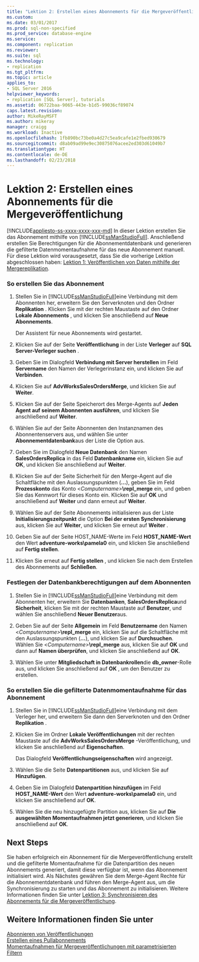 ```yaml
---
title: "Lektion 2: Erstellen eines Abonnements für die Mergeveröffentlichung | Microsoft-Dokumentation"
ms.custom: 
ms.date: 03/01/2017
ms.prod: sql-non-specified
ms.prod_service: database-engine
ms.service: 
ms.component: replication
ms.reviewer: 
ms.suite: sql
ms.technology:
- replication
ms.tgt_pltfrm: 
ms.topic: article
applies_to:
- SQL Server 2016
helpviewer_keywords:
- replication [SQL Server], tutorials
ms.assetid: 06722baa-9065-443e-b1d5-99036cf89074
caps.latest.revision: 
author: MikeRayMSFT
ms.author: mikeray
manager: craigg
ms.workload: Inactive
ms.openlocfilehash: 1fb890bc73be0a4d27c5ea9cafe1e2fbed930679
ms.sourcegitcommit: d8ab09ad99e9ec30875076acee2ed303d61049b7
ms.translationtype: HT
ms.contentlocale: de-DE
ms.lasthandoff: 02/23/2018
---
```

# <a name="lesson-2-creating-a-subscription-to-the-merge-publication"></a>Lektion 2: Erstellen eines Abonnements für die Mergeveröffentlichung
[!INCLUDE[appliesto-ss-xxxx-xxxx-xxx-md](../../includes/appliesto-ss-xxxx-xxxx-xxx-md.md)]
In dieser Lektion erstellen Sie das Abonnement mithilfe von [!INCLUDE[ssManStudioFull](../../includes/ssmanstudiofull-md.md)]. Anschließend erstellen Sie Berechtigungen für die Abonnementdatenbank und generieren die gefilterte Datenmomentaufnahme für das neue Abonnement manuell. Für diese Lektion wird vorausgesetzt, dass Sie die vorherige Lektion abgeschlossen haben: [Lektion 1: Veröffentlichen von Daten mithilfe der Mergereplikation](../../relational-databases/replication/lesson-1-publishing-data-using-merge-replication.md).  
  
### <a name="to-create-the-subscription"></a>So erstellen Sie das Abonnement  
  
1.  Stellen Sie in [!INCLUDE[ssManStudioFull](../../includes/ssmanstudiofull-md.md)]eine Verbindung mit dem Abonnenten her, erweitern Sie den Serverknoten und den Ordner **Replikation** . Klicken Sie mit der rechten Maustaste auf den Ordner **Lokale Abonnements** , und klicken Sie anschließend auf **Neue Abonnements**.  
  
    Der Assistent für neue Abonnements wird gestartet.  
  
2.  Klicken Sie auf der Seite **Veröffentlichung** in der Liste **Verleger** auf **SQL Server-Verleger suchen** .  
  
3.  Geben Sie im Dialogfeld **Verbindung mit Server herstellen** im Feld **Servername** den Namen der Verlegerinstanz ein, und klicken Sie auf **Verbinden**.  
  
4.  Klicken Sie auf **AdvWorksSalesOrdersMerge**, und klicken Sie auf **Weiter**.  
  
5.  Klicken Sie auf der Seite Speicherort des Merge-Agents auf **Jeden Agent auf seinem Abonnenten ausführen**, und klicken Sie anschließend auf **Weiter**.  
  
6.  Wählen Sie auf der Seite Abonnenten den Instanznamen des Abonnentenservers aus, und wählen Sie unter **Abonnementdatenbank**aus der Liste die Option **<New Database>** aus.  
  
7.  Geben Sie im Dialogfeld **Neue Datenbank** den Namen **SalesOrdersReplica** in das Feld **Datenbankname** ein, klicken Sie auf **OK**, und klicken Sie anschließend auf **Weiter**.  
  
8.  Klicken Sie auf der Seite Sicherheit für den Merge-Agent auf die Schaltfläche mit den Auslassungspunkten (**…**), geben Sie im Feld **Prozesskonto** das Konto \<*Computername>***\repl_merge** ein, und geben Sie das Kennwort für dieses Konto ein. Klicken Sie auf **OK** und anschließend auf **Weiter** und dann erneut auf **Weiter**.  
  
9. Wählen Sie auf der Seite Abonnements initialisieren aus der Liste **Initialisierungszeitpunkt** die Option **Bei der ersten Synchronisierung** aus, klicken Sie auf **Weiter**, und klicken Sie erneut auf **Weiter** .  
  
10. Geben Sie auf der Seite HOST_NAME-Werte im Feld **HOST_NAME-Wert** den Wert **adventure-works\pamela0** ein, und klicken Sie anschließend auf **Fertig stellen**.  
  
11. Klicken Sie erneut auf **Fertig stellen** , und klicken Sie nach dem Erstellen des Abonnements auf **Schließen**.  
  
### <a name="setting-database-permissions-at-the-subscriber"></a>Festlegen der Datenbankberechtigungen auf dem Abonnenten  
  
1.  Stellen Sie in [!INCLUDE[ssManStudioFull](../../includes/ssmanstudiofull-md.md)]eine Verbindung mit dem Abonnenten her, erweitern Sie **Datenbanken**, **SalesOrdersReplica**und **Sicherheit**, klicken Sie mit der rechten Maustaste auf **Benutzer**, und wählen Sie anschließend **Neuer Benutzer**aus.  
  
2.  Geben Sie auf der Seite **Allgemein** im Feld **Benutzername** den Namen \<*Computername>***\repl_merge** ein, klicken Sie auf die Schaltfläche mit den Auslassungspunkten (**…**), und klicken Sie auf **Durchsuchen**. Wählen Sie \<*Computername>***\repl_merge** aus, klicken Sie auf **OK** und dann auf **Namen überprüfen**, und klicken Sie anschließend auf **OK**.  
  
3.  Wählen Sie unter **Mitgliedschaft in Datenbankrollen**die **db_owner**-Rolle aus, und klicken Sie anschließend auf **OK** , um den Benutzer zu erstellen.  
  
### <a name="to-create-the-filtered-data-snapshot-for-the-subscription"></a>So erstellen Sie die gefilterte Datenmomentaufnahme für das Abonnement  
  
1.  Stellen Sie in [!INCLUDE[ssManStudioFull](../../includes/ssmanstudiofull-md.md)]eine Verbindung mit dem Verleger her, und erweitern Sie dann den Serverknoten und den Ordner **Replikation** .  
  
2.  Klicken Sie im Ordner **Lokale Veröffentlichungen** mit der rechten Maustaste auf die **AdvWorksSalesOrdersMerge** -Veröffentlichung, und klicken Sie anschließend auf **Eigenschaften**.  
  
    Das Dialogfeld **Veröffentlichungseigenschaften** wird angezeigt.  
  
3.  Wählen Sie die Seite **Datenpartitionen** aus, und klicken Sie auf **Hinzufügen**.  
  
4.  Geben Sie im Dialogfeld **Datenpartition hinzufügen** im Feld **HOST_NAME-Wert** den Wert **adventure-works\pamela0** ein, und klicken Sie anschließend auf **OK**.  
  
5.  Wählen Sie die neu hinzugefügte Partition aus, klicken Sie auf **Die ausgewählten Momentaufnahmen jetzt generieren**, und klicken Sie anschließend auf **OK**.  
  
## <a name="next-steps"></a>Next Steps  
Sie haben erfolgreich ein Abonnement für die Mergeveröffentlichung erstellt und die gefilterte Momentaufnahme für die Datenpartition des neuen Abonnements generiert, damit diese verfügbar ist, wenn das Abonnement initialisiert wird. Als Nächstes gewähren Sie dem Merge-Agent Rechte für die Abonnementdatenbank und führen den Merge-Agent aus, um die Synchronisierung zu starten und das Abonnement zu initialisieren. Weitere Informationen finden Sie unter [Lektion 3: Synchronisieren des Abonnements für die Mergeveröffentlichung](../../relational-databases/replication/lesson-3-synchronizing-the-subscription-to-the-merge-publication.md).  
  
## <a name="see-also"></a>Weitere Informationen finden Sie unter  
[Abonnieren von Veröffentlichungen](../../relational-databases/replication/subscribe-to-publications.md)  
[Erstellen eines Pullabonnements](../../relational-databases/replication/create-a-pull-subscription.md)  
[Momentaufnahmen für Mergeveröffentlichungen mit parametrisierten Filtern](../../relational-databases/replication/snapshots-for-merge-publications-with-parameterized-filters.md)  
  
